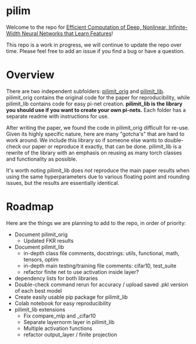 # pilim

Welcome to the repo for [Efficient Computation of Deep, Nonlinear, Infinite-Width Neural Networks that Learn Features](https://www.microsoft.com/en-us/research/publication/efficient-computation-of-deep-nonlinear-infinite-width-neural-networks-that-learn-features/)!


This repo is a work in progress, we will continue to update the repo over time. Please feel free to add an issue if you find a bug or have a question.


# Overview


There are two independent subfolders: [pilimit_orig](pilimit_orig) and [pilimit_lib](pilimit_lib). pilimit_orig contains the original code for the paper for reproducibility, while pilimit_lib contains code for easy pi-net creation. **pilimit_lib is the library you should use if you want to create your own pi-nets.** Each folder has a separate readme with instructions for use.

After writing the paper, we found the code in pilimit_orig difficult for re-use. Given its highly specific nature, here are many "gotcha's" that are hard to work around. We include this library so if someone else wants to double-check our paper or reproduce it exactly, that can be done. pilimit_lib is a rewrite of the library with an emphasis on reusing as many torch classes and functionality as possible. 

It's worth noting pilimit_lib does *not* reproduce the main paper results when using the same hyperparameters due to various floating point and rounding issues, but the results are essentially identical.

# Roadmap

Here are the things we are planning to add to the repo, in order of priority:

- Document pilimit_orig
  - Updated FKR  results
- Document pilimit_lib
  - in-depth class file comments, docstrings: utils, functional, math, tensors, optim
  - in-depth main testing/training file comments: cifar10, test_suite
  - refactor finite net to use activation inside layer?
- dependency lists for both libraries
- Double-check command rerun for accuracy / upload saved .pkl version of each best model
- Create easily usable pip package for pilimit_lib
- Colab notebook for easy reproducibility
- pilimit_lib extensions
  - Fix compare_mlp and _cifar10
  - Separate layernorm layer in pilimit_lib
  - Multiple activation functions
  - refactor output_layer / finite projection